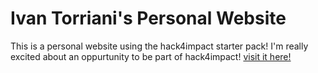 # Ivan Torriani's Personal Website
This is a personal website using the hack4impact starter pack! 
I'm really excited about an oppurtunity to be part of hack4impact!
[visit it here!](https://ivantorriani.github.io)

